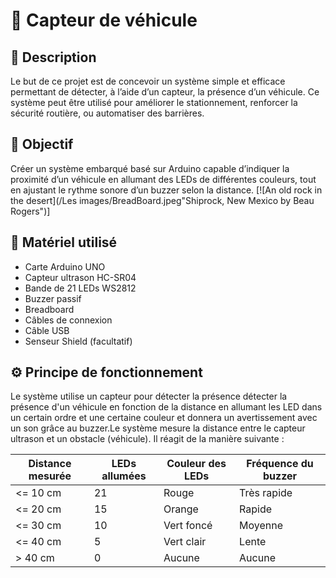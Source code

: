 # 🚗 Capteur de véhicule

## 📄 Description
Le but de ce projet est de concevoir un système simple et efficace permettant de détecter, à l’aide d’un capteur, la présence d’un véhicule. Ce système peut être utilisé pour améliorer le stationnement, renforcer la sécurité routière, ou automatiser des barrières.

## 🎯 Objectif
Créer un système embarqué basé sur Arduino capable d’indiquer la proximité d’un véhicule en allumant des LEDs de différentes couleurs, tout en ajustant le rythme sonore d’un buzzer selon la distance.
[![An old rock in the desert](/Les images/BreadBoard.jpeg"Shiprock, New Mexico by Beau Rogers")]

## 🧰 Matériel utilisé
- Carte Arduino UNO  
- Capteur ultrason HC-SR04  
- Bande de 21 LEDs WS2812  
- Buzzer passif  
- Breadboard  
- Câbles de connexion  
- Câble USB  
- Senseur Shield (facultatif)

## ⚙️ Principe de fonctionnement
Le système utilise un capteur pour détecter la présence détecter la présence d'un véhicule en fonction de la distance en allumant les LED dans un certain ordre et une certaine couleur et donnera un avertissement avec un son grâce au buzzer.Le système mesure la distance entre le capteur ultrason et un obstacle (véhicule). Il réagit de la manière suivante :

| Distance mesurée | LEDs allumées | Couleur des LEDs | Fréquence du buzzer |
|------------------|----------------|------------------|----------------------|
| <= 10 cm         | 21             | Rouge            | Très rapide          |
| <= 20 cm         | 15             | Orange           | Rapide               |
| <= 30 cm         | 10             | Vert foncé        | Moyenne              |
| <= 40 cm         | 5              | Vert clair        | Lente                |
| > 40 cm          | 0              | Aucune            | Aucune               |

